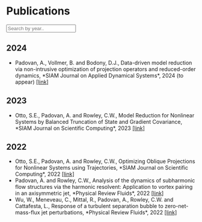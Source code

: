 # Publications

<!-- Search Bar -->
<input type="text" id="searchInput" onkeyup="searchPublications()" placeholder="Search by year..">

<div id="publicationList">
   <!-- 2024 Publications -->
   <h2 data-year="2024">2024</h2>
   <ul class="publication-list" data-year="2024">
       <li class="publication">Padovan, A., Vollmer, B. and Bodony, D.J., Data-driven model reduction via non-intrusive optimization of projection operators and reduced-order dynamics, *SIAM Journal on Applied Dynamical Systems*, 2024 (to appear) <a href="https://arxiv.org/abs/2401.01290" target="_blank">[link]</a></li>
   </ul>

   <!-- 2023 Publications -->
   <h2 data-year="2023">2023</h2>
   <ul class="publication-list" data-year="2023">
       <li class="publication">Otto, S.E., Padovan, A. and Rowley, C.W., Model Reduction for Nonlinear Systems by Balanced Truncation of State and Gradient Covariance, *SIAM Journal on Scientific Computing*, 2023 <a href="https://epubs.siam.org/doi/full/10.1137/22M1513228" target="_blank">[link]</a></li>
   </ul>

   <!-- 2022 Publications -->
   <h2 data-year="2022">2022</h2>
   <ul class="publication-list" data-year="2022">
       <li class="publication">Otto, S.E., Padovan, A. and Rowley, C.W., Optimizing Oblique Projections for Nonlinear Systems using Trajectories, *SIAM Journal on Scientific Computing*, 2022 <a href="https://epubs.siam.org/doi/10.1137/21M1425815" target="_blank">[link]</a></li>
       <li class="publication">Padovan, A. and Rowley, C.W., Analysis of the dynamics of subharmonic flow structures via the harmonic resolvent: Application to vortex pairing in an axisymmetric jet, *Physical Review Fluids*, 2022 <a href="https://journals.aps.org/prfluids/abstract/10.1103/PhysRevFluids.7.073903" target="_blank">[link]</a></li>
       <li class="publication">Wu, W., Meneveau, C., Mittal, R., Padovan, A., Rowley, C.W. and Cattafesta, L., Response of a turbulent separation bubble to zero-net-mass-flux jet perturbations, *Physical Review Fluids*, 2022 <a href="https://journals.aps.org/prfluids/abstract/10.1103/PhysRevFluids.7.084601" target="_blank">[link]</a></li>
   </ul>
</div>

<script src="search.js"></script>